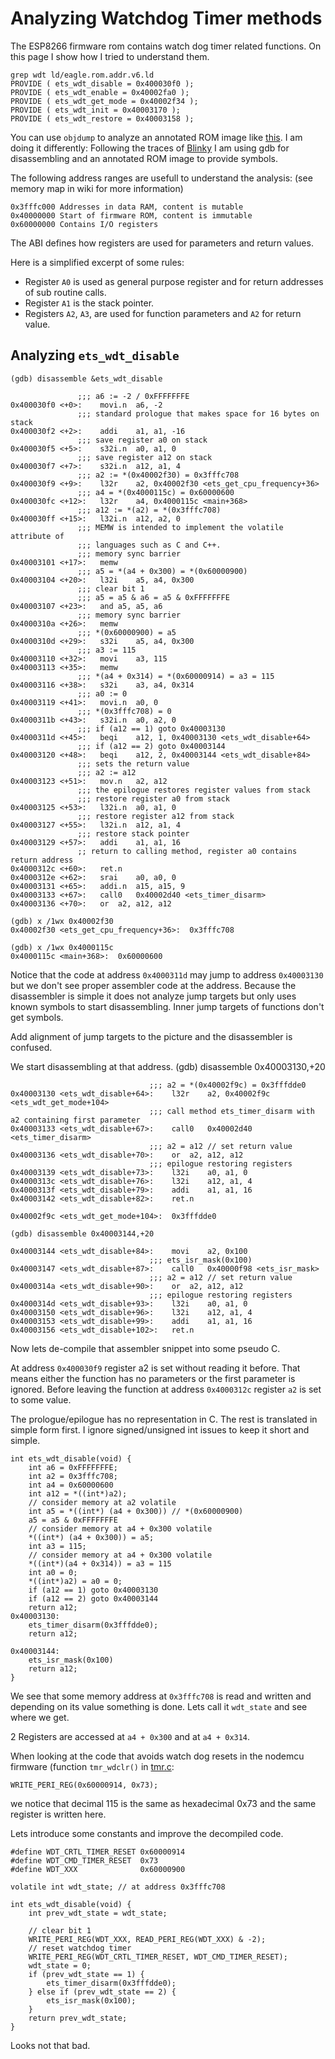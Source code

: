 # Analyzing Watchdog Timer methods

The ESP8266 firmware rom contains watch dog timer related functions. 
On this page I show how I tried to understand them.

    grep wdt ld/eagle.rom.addr.v6.ld 
    PROVIDE ( ets_wdt_disable = 0x400030f0 );
    PROVIDE ( ets_wdt_enable = 0x40002fa0 );
    PROVIDE ( ets_wdt_get_mode = 0x40002f34 );
    PROVIDE ( ets_wdt_init = 0x40003170 );
    PROVIDE ( ets_wdt_restore = 0x40003158 );

You can use `objdump` to analyze an annotated ROM image like [this](https://github.com/jcmvbkbc/esp-elf-rom). 
I am doing it differently: Following the traces of [Blinky](https://github.com/cal101/cal_gdbstub/blob/master/BlinkyTale1.md) I am using gdb for disassembling and an annotated ROM image to provide symbols.

The following address ranges are usefull to understand the analysis: (see memory map in wiki for more information)

    0x3fffc000 Addresses in data RAM, content is mutable
    0x40000000 Start of firmware ROM, content is immutable
    0x60000000 Contains I/O registers

The ABI defines how registers are used for parameters and return values.

Here is a simplified excerpt of some rules:

* Register `A0` is used as general purpose register and for return addresses of sub routine calls.
* Register `A1` is the stack pointer.
* Registers `A2`, `A3`, are used for function parameters and `A2` for return value.

## Analyzing `ets_wdt_disable`

    (gdb) disassemble &ets_wdt_disable

                   ;;; a6 := -2 / 0xFFFFFFFE
    0x400030f0 <+0>:	movi.n	a6, -2
                   ;;; standard prologue that makes space for 16 bytes on stack
    0x400030f2 <+2>:	addi	a1, a1, -16
                   ;;; save register a0 on stack
    0x400030f5 <+5>:	s32i.n	a0, a1, 0
                   ;;; save register a12 on stack
    0x400030f7 <+7>:	s32i.n	a12, a1, 4
                   ;;; a2 := *(0x40002f30) = 0x3fffc708
    0x400030f9 <+9>:	l32r	a2, 0x40002f30 <ets_get_cpu_frequency+36>
                   ;;; a4 = *(0x4000115c) = 0x60000600
    0x400030fc <+12>:	l32r	a4, 0x4000115c <main+368>
                   ;;; a12 := *(a2) = *(0x3fffc708)
    0x400030ff <+15>:	l32i.n	a12, a2, 0
                   ;;; MEMW is intended to implement the volatile attribute of 
                   ;;; languages such as C and C++.
                   ;;; memory sync barrier
    0x40003101 <+17>:	memw
                   ;;; a5 = *(a4 + 0x300) = *(0x60000900)
    0x40003104 <+20>:	l32i	a5, a4, 0x300
                   ;;; clear bit 1
                   ;;; a5 = a5 & a6 = a5 & 0xFFFFFFFE
    0x40003107 <+23>:	and	a5, a5, a6
                   ;;; memory sync barrier
    0x4000310a <+26>:	memw
                   ;;; *(0x60000900) = a5
    0x4000310d <+29>:	s32i	a5, a4, 0x300
                   ;;; a3 := 115
    0x40003110 <+32>:	movi	a3, 115
    0x40003113 <+35>:	memw
                   ;;; *(a4 + 0x314) = *(0x60000914) = a3 = 115
    0x40003116 <+38>:	s32i	a3, a4, 0x314
                   ;;; a0 := 0
    0x40003119 <+41>:	movi.n	a0, 0
                   ;;; *(0x3fffc708) = 0
    0x4000311b <+43>:	s32i.n	a0, a2, 0
                   ;;; if (a12 == 1) goto 0x40003130
    0x4000311d <+45>:	beqi	a12, 1, 0x40003130 <ets_wdt_disable+64>
                   ;;; if (a12 == 2) goto 0x40003144
    0x40003120 <+48>:	beqi	a12, 2, 0x40003144 <ets_wdt_disable+84>
                   ;;; sets the return value
                   ;;; a2 := a12
    0x40003123 <+51>:	mov.n	a2, a12
                   ;;; the epilogue restores register values from stack
                   ;;; restore register a0 from stack
    0x40003125 <+53>:	l32i.n	a0, a1, 0
                   ;;; restore register a12 from stack
    0x40003127 <+55>:	l32i.n	a12, a1, 4
                   ;;; restore stack pointer 
    0x40003129 <+57>:	addi	a1, a1, 16
                   ;; return to calling method, register a0 contains return address
    0x4000312c <+60>:	ret.n
    0x4000312e <+62>:	srai	a0, a0, 0
    0x40003131 <+65>:	addi.n	a15, a15, 9
    0x40003133 <+67>:	call0	0x40002d40 <ets_timer_disarm>
    0x40003136 <+70>:	or	a2, a12, a12

    (gdb) x /1wx 0x40002f30
    0x40002f30 <ets_get_cpu_frequency+36>:	0x3fffc708

    (gdb) x /1wx 0x4000115c
    0x4000115c <main+368>:	0x60000600

Notice that the code at address `0x4000311d` may jump to address `0x40003130` but we don't see proper assembler code at the address. Because the disassembler is simple it does not analyze jump targets but only uses known symbols to start disassembling. Inner jump targets of functions don't get symbols.

Add alignment of jump targets to the picture and the disassembler is confused.

We start disassembling at that address.
    (gdb) disassemble 0x40003130,+20

                                   ;;; a2 = *(0x40002f9c) = 0x3fffdde0
    0x40003130 <ets_wdt_disable+64>:	l32r	a2, 0x40002f9c <ets_wdt_get_mode+104>
                                   ;;; call method ets_timer_disarm with a2 containing first parameter
    0x40003133 <ets_wdt_disable+67>:	call0	0x40002d40 <ets_timer_disarm>
                                   ;;; a2 = a12 // set return value
    0x40003136 <ets_wdt_disable+70>:	or	a2, a12, a12
                                   ;;; epilogue restoring registers
    0x40003139 <ets_wdt_disable+73>:	l32i	a0, a1, 0
    0x4000313c <ets_wdt_disable+76>:	l32i	a12, a1, 4
    0x4000313f <ets_wdt_disable+79>:	addi	a1, a1, 16
    0x40003142 <ets_wdt_disable+82>:	ret.n

    0x40002f9c <ets_wdt_get_mode+104>:	0x3fffdde0

    (gdb) disassemble 0x40003144,+20

    0x40003144 <ets_wdt_disable+84>:	movi	a2, 0x100
                                   ;;; ets_isr_mask(0x100)
    0x40003147 <ets_wdt_disable+87>:	call0	0x40000f98 <ets_isr_mask>
                                   ;;; a2 = a12 // set return value
    0x4000314a <ets_wdt_disable+90>:	or	a2, a12, a12
                                   ;;; epilogue restoring registers
    0x4000314d <ets_wdt_disable+93>:	l32i	a0, a1, 0
    0x40003150 <ets_wdt_disable+96>:	l32i	a12, a1, 4
    0x40003153 <ets_wdt_disable+99>:	addi	a1, a1, 16
    0x40003156 <ets_wdt_disable+102>:	ret.n



Now lets de-compile that assembler snippet into some pseudo C.

At address `0x400030f9` register a2 is set without reading it before. That means either the function has no parameters
or the first parameter is ignored. Before leaving the function at address `0x4000312c` register `a2` is set to some value.

The prologue/epilogue has no representation in C. The rest is translated in simple form first.
I ignore signed/unsigned int issues to keep it short and simple.

    int ets_wdt_disable(void) {
        int a6 = 0xFFFFFFFE;
        int a2 = 0x3fffc708;
        int a4 = 0x60000600
        int a12 = *((int*)a2);
        // consider memory at a2 volatile
        int a5 = *((int*) (a4 + 0x300)) // *(0x60000900)
        a5 = a5 & 0xFFFFFFFE
        // consider memory at a4 + 0x300 volatile
        *((int*) (a4 + 0x300)) = a5;
        int a3 = 115;
        // consider memory at a4 + 0x300 volatile
        *((int*)(a4 + 0x314)) = a3 = 115
        int a0 = 0;
        *((int*)a2) = a0 = 0;
        if (a12 == 1) goto 0x40003130
        if (a12 == 2) goto 0x40003144
        return a12;
    0x40003130:
        ets_timer_disarm(0x3fffdde0);
        return a12;

    0x40003144:
        ets_isr_mask(0x100)
        return a12;
    }

We see that some memory address at `0x3fffc708` is read and written and depending on its value something is done. Lets call it `wdt_state` and see where we get.

2 Registers are accessed at `a4 + 0x300` and at `a4 + 0x314`.

When looking at the code that avoids watch dog resets in the nodemcu firmware (function `tmr_wdclr()` in [tmr.c](https://github.com/nodemcu/nodemcu-firmware/blob/dceed526c90aaa63a4ec2aaf11d8ce313f40c6ff/app/modules/tmr.c):

    WRITE_PERI_REG(0x60000914, 0x73);

we notice that decimal 115 is the same as hexadecimal 0x73 and the same register is written here.

Lets introduce some constants and improve the decompiled code.

    #define WDT_CRTL_TIMER_RESET 0x60000914
    #define WDT_CMD_TIMER_RESET  0x73
    #define WDT_XXX              0x60000900

    volatile int wdt_state; // at address 0x3fffc708

    int ets_wdt_disable(void) {
        int prev_wdt_state = wdt_state;

        // clear bit 1
        WRITE_PERI_REG(WDT_XXX, READ_PERI_REG(WDT_XXX) & -2);
        // reset watchdog timer
        WRITE_PERI_REG(WDT_CRTL_TIMER_RESET, WDT_CMD_TIMER_RESET);
        wdt_state = 0;
        if (prev_wdt_state == 1) {
            ets_timer_disarm(0x3fffdde0);
        } else if (prev_wdt_state == 2) {
            ets_isr_mask(0x100);
        }
        return prev_wdt_state;
    }

Looks not that bad.